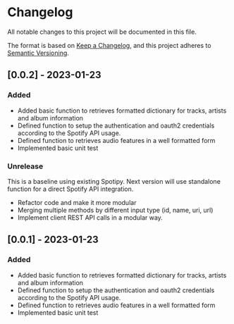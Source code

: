 # Changelog

All notable changes to this project will be documented in this file.

The format is based on [Keep a Changelog](https://keepachangelog.com/en/1.0.0/),
and this project adheres to [Semantic Versioning](https://semver.org/spec/v2.0.0.html).

## [0.0.2] - 2023-01-23

### Added
- Added basic function to retrieves formatted dictionary for tracks, artists and album information
- Defined function to setup the authentication and oauth2 credentials according to the Spotify API usage.
- Defined function to retrieves audio features in a well formatted form
- Implemented basic unit test

### Unrelease
This is a baseline using existing Spotipy. Next version will use standalone function for a direct Spotify API integration.
- Refactor code and make it more modular
- Merging multiple methods by different input type (id, name, uri, url)
- Implement client REST API calls in a modular way.

## [0.0.1] - 2023-01-23

### Added

- Added basic function to retrieves formatted dictionary for tracks, artists and album information
- Defined function to setup the authentication and oauth2 credentials according to the Spotify API usage.
- Defined function to retrieves audio features in a well formatted form
- Implemented basic unit test
